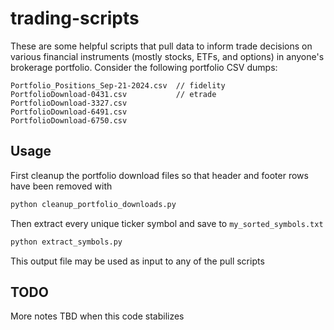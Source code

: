 # trading-scripts

These are some helpful scripts that pull data to inform trade decisions on various financial instruments (mostly
stocks, ETFs, and options) in anyone's brokerage portfolio. Consider the following portfolio CSV dumps:

```
Portfolio_Positions_Sep-21-2024.csv  // fidelity
PortfolioDownload-0431.csv           // etrade
PortfolioDownload-3327.csv
PortfolioDownload-6491.csv
PortfolioDownload-6750.csv
```

## Usage

First cleanup the portfolio download files so that header and footer rows have been removed with

```bash
python cleanup_portfolio_downloads.py
```

Then extract every unique ticker symbol and save to `my_sorted_symbols.txt`

```bash
python extract_symbols.py
```

This output file may be used as input to any of the pull scripts


## TODO

More notes TBD when this code stabilizes

